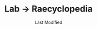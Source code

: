 ---
layout: raecyclopedia-index.njk
title: Lab → Raecyclopedia
date: Last Modified
intro: A catalog of things I've learned from the internet.
entries:

  - date: 2021-01-14
    question: What does <i>fraysexual</i> mean?
    answer: It is a sexual identity describing someone who is primarily sexually attracted to people with whom they do not have a strong emotional connection.
    sources:
      - https://lgbta.wikia.org/wiki/Fraysexual
      - https://poly.land/2019/03/29/what-is-fraysexuality/
    tag: vocabulary
  - date: 2021-01-28
    question: How many users are on FriendProject?
    answer: About 40,000
    sources:
      - https://www.friendproject.net/browse.php?r=28288999_821913&page=2020
    tag: unclassified
  - date: 2021-02-05
    question: "What is <i>eye dialect?</i>"
    answer: 'It describes the intentional incorrect spelling of English dialog to indicate the uneducatedness of the person speaking (<i>e.g.,</i> "skool," "wimmin").'
    tag: vocabulary
  - date: 2021-02-16
    question: Where are residential water meters located?
    answer: A water meter is near the front curb of the house in an underground pit covered by a metal lid.
    sources:
      - https://www.myutility.us/CorixTexas/customer-service/how-your-water-meter-is-read


---